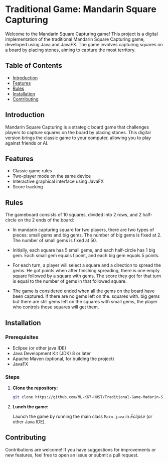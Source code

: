 # Traditional Game: Mandarin Square Capturing

Welcome to the Mandarin Square Capturing game! This project is a digital implementation of the traditional Mandarin Square Capturing game, developed using Java and JavaFX. The game involves capturing squares on a board by placing stones, aiming to capture the most territory.

## Table of Contents

- [Introduction](#introduction)
- [Features](#features)
- [Rules](#rules)
- [Installation](#installation)
- [Contributing](#contributing)
  
## Introduction

Mandarin Square Capturing is a strategic board game that challenges players to capture squares on the board by placing stones. This digital version brings the classic game to your computer, allowing you to play against friends or AI.

## Features

- Classic game rules
- Two-player mode on the same device
- Interactive graphical interface using JavaFX
- Score tracking

## Rules
<p>
The gameboard consists of 10 squares, divided into 2 rows, and 2 half-circle on the 2 ends of the board:

- In mandarin capturing square for two players, there are two types of pieces: small gems and big gems. The number of big gems is fixed at 2. The number of small gems is fixed at 50.
		
- Initially, each square has 5 small gems, and each half-circle has 1 big gem. Each small gem equals I point, and each big gem equals 5 points.
		
- For each turn, a player will select a square and a direction to spread the gems. He got points when after finishing spreading, there is one empty square followed by a square with gems. The score they got for that turn is equal to the number of gems in that followed square.
		
- The game is considered ended when all the gems on the board have been captured. If there are no gems left on the. squares with. big gems but there are still gems left on the squares with small gems, the player who controls those squares will get them.
</p>

## Installation

### Prerequisites

- Eclipse (or other java IDE)
- Java Development Kit (JDK) 8 or later
- Apache Maven (optional, for building the project)
- JavaFX

### Steps

1. **Clone the repository:**
   ```bash
   git clone https://github.com/ML-K67-HUST/Traditional-Game-Madarin-Square-Capturing.git

2. **Lunch the game:**

   Launch the game by running the main class `Main.java` in *Eclipse* (or other Java IDE).
   
## Contributing

Contributions are welcome! If you have suggestions for improvements or new features, feel free to open an issue or submit a pull request.
